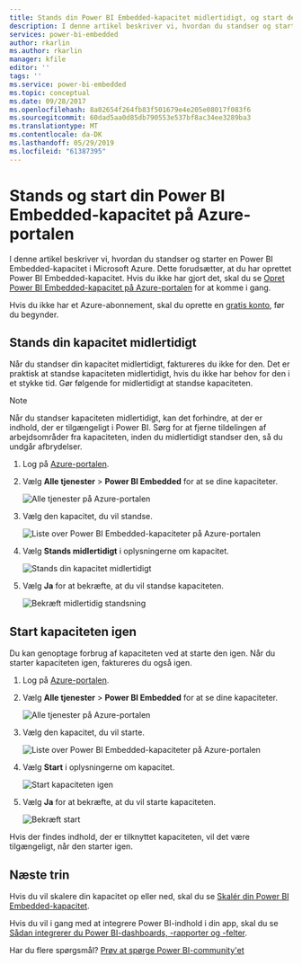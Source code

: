```yaml
---
title: Stands din Power BI Embedded-kapacitet midlertidigt, og start den igen på Azure-portalen | Microsoft Docs
description: I denne artikel beskriver vi, hvordan du standser og starter en Power BI Embedded-kapacitet i Microsoft Azure.
services: power-bi-embedded
author: rkarlin
ms.author: rkarlin
manager: kfile
editor: ''
tags: ''
ms.service: power-bi-embedded
ms.topic: conceptual
ms.date: 09/28/2017
ms.openlocfilehash: 8a02654f264fb83f501679e4e205e08017f083f6
ms.sourcegitcommit: 60dad5aa0d85db790553e537bf8ac34ee3289ba3
ms.translationtype: MT
ms.contentlocale: da-DK
ms.lasthandoff: 05/29/2019
ms.locfileid: "61387395"
---
```

# <a name="pause-and-start-your-power-bi-embedded-capacity-in-the-azure-portal"></a>Stands og start din Power BI Embedded-kapacitet på Azure-portalen

I denne artikel beskriver vi, hvordan du standser og starter en Power BI Embedded-kapacitet i Microsoft Azure. Dette forudsætter, at du har oprettet Power BI Embedded-kapacitet. Hvis du ikke har gjort det, skal du se [Opret Power BI Embedded-kapacitet på Azure-portalen](azure-pbie-create-capacity.md) for at komme i gang.

Hvis du ikke har et Azure-abonnement, skal du oprette en [gratis konto](https://azure.microsoft.com/free/), før du begynder.

## <a name="pause-your-capacity"></a>Stands din kapacitet midlertidigt

Når du standser din kapacitet midlertidigt, faktureres du ikke for den. Det er praktisk at standse kapaciteten midlertidigt, hvis du ikke har behov for den i et stykke tid. Gør følgende for midlertidigt at standse kapaciteten.

> [!NOTE]
> Når du standser kapaciteten midlertidigt, kan det forhindre, at der er indhold, der er tilgængeligt i Power BI. Sørg for at fjerne tildelingen af arbejdsområder fra kapaciteten, inden du midlertidigt standser den, så du undgår afbrydelser.

1. Log på [Azure-portalen](https://portal.azure.com/).

2. Vælg **Alle tjenester** > **Power BI Embedded** for at se dine kapaciteter.

    ![Alle tjenester på Azure-portalen](media/azure-pbie-pause-start/azure-portal-more-services.png)

3. Vælg den kapacitet, du vil standse.

    ![Liste over Power BI Embedded-kapaciteter på Azure-portalen](media/azure-pbie-pause-start/azure-portal-capacity-list.png)

4. Vælg **Stands midlertidigt** i oplysningerne om kapacitet.

    ![Stands din kapacitet midlertidigt](media/azure-pbie-pause-start/azure-portal-pause-capacity.png)

5. Vælg **Ja** for at bekræfte, at du vil standse kapaciteten.

    ![Bekræft midlertidig standsning](media/azure-pbie-pause-start/azure-portal-confirm-pause.png)

## <a name="start-your-capacity"></a>Start kapaciteten igen

Du kan genoptage forbrug af kapaciteten ved at starte den igen. Når du starter kapaciteten igen, faktureres du også igen.

1. Log på [Azure-portalen](https://portal.azure.com/).

2. Vælg **Alle tjenester** > **Power BI Embedded** for at se dine kapaciteter.

    ![Alle tjenester på Azure-portalen](media/azure-pbie-pause-start/azure-portal-more-services.png)

3. Vælg den kapacitet, du vil starte.

    ![Liste over Power BI Embedded-kapaciteter på Azure-portalen](media/azure-pbie-pause-start/azure-portal-capacity-list.png)

4. Vælg **Start** i oplysningerne om kapacitet.

    ![Start kapaciteten igen](media/azure-pbie-pause-start/azure-portal-start-capacity.png)

5. Vælg **Ja** for at bekræfte, at du vil starte kapaciteten.

    ![Bekræft start](media/azure-pbie-pause-start/azure-portal-confirm-start.png)

Hvis der findes indhold, der er tilknyttet kapaciteten, vil det være tilgængeligt, når den starter igen.

## <a name="next-steps"></a>Næste trin

Hvis du vil skalere din kapacitet op eller ned, skal du se [Skalér din Power BI Embedded-kapacitet](azure-pbie-scale-capacity.md).

Hvis du vil i gang med at integrere Power BI-indhold i din app, skal du se [Sådan integrerer du Power BI-dashboards, -rapporter og -felter](https://powerbi.microsoft.com/documentation/powerbi-developer-embedding-content/).

Har du flere spørgsmål? [Prøv at spørge Power BI-community'et](http://community.powerbi.com/)